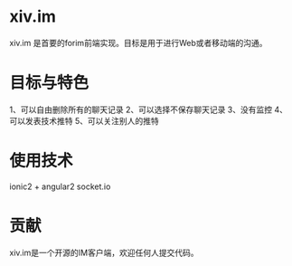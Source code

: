# xiv.im
xiv.im 是首要的forim前端实现。目标是用于进行Web或者移动端的沟通。

# 目标与特色

1、可以自由删除所有的聊天记录
2、可以选择不保存聊天记录
3、没有监控
4、可以发表技术推特
5、可以关注别人的推特

# 使用技术

ionic2 + angular2
socket.io

# 贡献

xiv.im是一个开源的IM客户端，欢迎任何人提交代码。